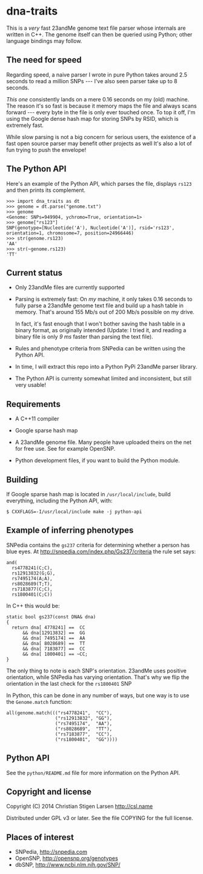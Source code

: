 dna-traits
==========

This is a *very* fast 23andMe genome text file parser whose internals are
written in C++.  The genome itself can then be queried using Python; other
language bindings may follow.

The need for speed
------------------

Regarding speed, a naive parser I wrote in pure Python takes around 2.5
seconds to read a million SNPs --- I've also seen parser take up to 8
seconds. 

*This one* consistently lands on a mere 0.16 seconds on my (old) machine.
The reason it's so fast is because it memory maps the file and always scans
forward --- every byte in the file is only ever touched once.  To top it
off, I'm using the Google dense hash map for storing SNPs by RSID, which is
extremely fast.

While slow parsing is not a big concern for serious users, the existence of
a fast open source parser may benefit other projects as well It's also a lot
of fun trying to push the envelope!

The Python API
--------------

Here's an example of the Python API, which parses the file, displays `rs123`
and then prints its complement.

    >>> import dna_traits as dt
    >>> genome = dt.parse("genome.txt")
    >>> genome
    <Genome: SNPs=949904, ychromo=True, orientation=1>
    >>> genome["rs123"]
    SNP(genotype=[Nucleotide('A'), Nucleotide('A')], rsid='rs123',
    orientation=1, chromosome=7, position=24966446)
    >>> str(genome.rs123)
    'AA'
    >>> str(~genome.rs123)
    'TT'

Current status
--------------

  * Only 23andMe files are currently supported

  * Parsing is extremely fast: On *my* machine, it only takes 0.16 seconds
    to fully parse a 23andMe genome text file and build up a hash table in
    memory.  That's around 155 Mb/s out of 200 Mb/s possible on my drive.

    In fact, it's fast enough that I won't bother saving the hash table in a
    binary format, as originally intended (Update: I tried it, and reading a
    binary file is only *9 ms* faster than parsing the text file).

  * Rules and phenotype criteria from SNPedia can be written using the
    Python API.

  * In time, I will extract this repo into a Python PyPi 23andMe parser
    library.

  * The Python API is currenty somewhat limited and inconsistent, but still
    very usable!

Requirements
------------

  * A C++11 compiler

  * Google sparse hash map

  * A 23andMe genome file. Many people have uploaded theirs on the net for
    free use. See for example OpenSNP.

  * Python development files, if you want to build the Python module.

Building
--------

If Google sparse hash map is located in `/usr/local/include`, build
everything, including the Python API, with:

    $ CXXFLAGS=-I/usr/local/include make -j python-api


Example of inferring phenotypes
-------------------------------

SNPedia contains the `gs237` criteria for determining whether a person has
blue eyes. At http://snpedia.com/index.php/Gs237/criteria the rule set says:

    and(
      rs4778241(C;C),
      rs12913832(G;G),
      rs7495174(A;A),
      rs8028689(T;T),
      rs7183877(C;C),
      rs1800401(C;C))

In C++ this would be:

    static bool gs237(const DNA& dna)
    {
      return dna[ 4778241] ==  CC
          && dna[12913832] ==  GG
          && dna[ 7495174] ==  AA
          && dna[ 8028689] ==  TT
          && dna[ 7183877] ==  CC
          && dna[ 1800401] == ~CC;
    }

The only thing to note is each SNP's orientation. 23andMe uses positive
orientation, while SNPedia has varying orientation. That's why we flip the
orientation in the last check for the `rs1800401` SNP 

In Python, this can be done in any number of ways, but one way is to use the
``Genome.match`` function:

    all(genome.match((("rs4778241",  "CC"),
                      ("rs12913832", "GG"),
                      ("rs7495174",  "AA"),
                      ("rs8028689",  "TT"),
                      ("rs7183877",  "CC"),
                      ("rs1800401",  "GG"))))


Python API
----------

See the `python/README.md` file for more information on the Python API.

Copyright and license
---------------------

Copyright (C) 2014 Christian Stigen Larsen
http://csl.name

Distributed under GPL v3 or later. See the file COPYING for the full
license.


Places of interest
------------------

  * SNPedia, http://snpedia.com
  * OpenSNP, http://opensnp.org/genotypes
  * dbSNP, http://www.ncbi.nlm.nih.gov/SNP/
